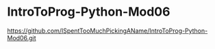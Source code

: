 # IntroToProg-Python-Mod06

https://github.com/ISpentTooMuchPickingAName/IntroToProg-Python-Mod06.git
